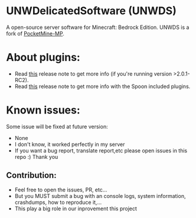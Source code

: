 # UNWDelicatedSoftware (UNWDS)	

A open-source server software for Minecraft: Bedrock Edition. UNWDS is a fork of [PocketMine-MP](https://github.com/pmmp/PocketMine-MP).

# About plugins:
+ Read [this](https://github.com/dtcu0ng/UNWDS/releases/tag/2.0.1-RC2) release note to get more info (if you're running version >2.0.1-RC2).
+ Read [this](https://github.com/dtcu0ng/UNWDS/releases/tag/2.0.4%2Bdev.19) release note to get more info with the Spoon included plugins.

# Known issues:	
Some issue will be fixed at future version:	

+ None	
+ I don't know, it worked perfectly in my server	
+ If you want a bug report, translate report,etc please open issues in this repo :) Thank you	

## Contribution:
+ Feel free to open the issues, PR, etc...
+ But you MUST submit a bug with an console logs, system information, crashdumps, how to reproduce it,... 
+ This play a big role in our inprovement this project	
